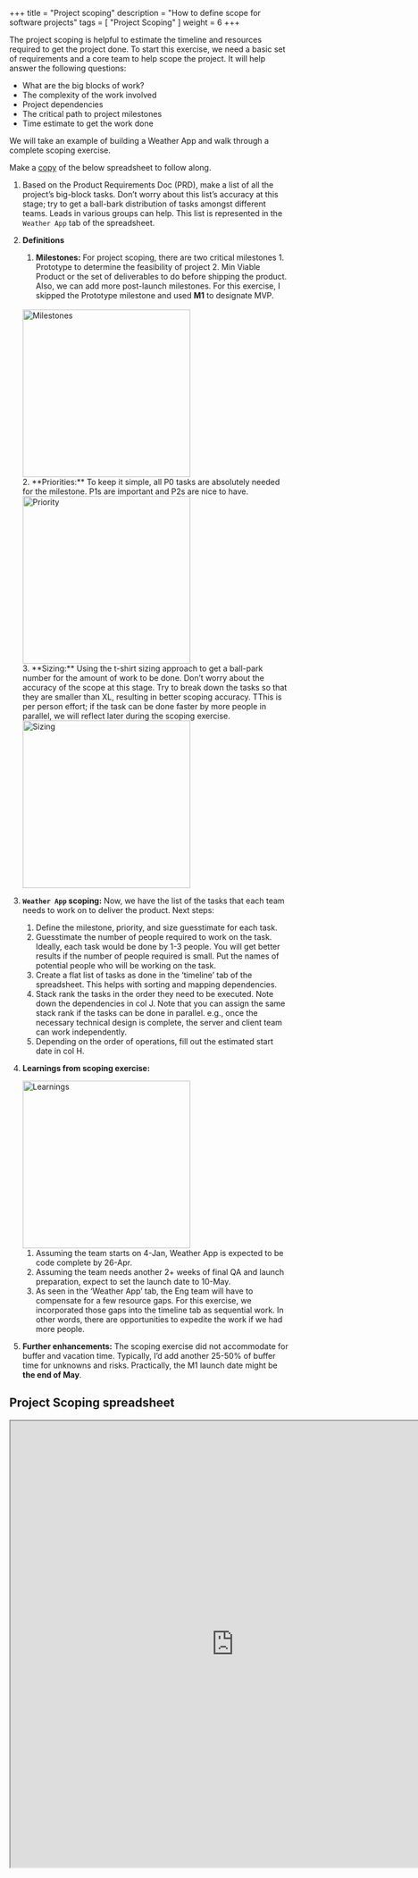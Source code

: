 +++
title = "Project scoping"
description = "How to define scope for software projects"
tags = [ "Project Scoping" ]
weight = 6
+++

The project scoping is helpful to estimate the timeline and resources required to get the project done. To start this exercise, we need a basic set of requirements and a core team to help scope the project. It will help answer the following questions: 

* What are the big blocks of work?
* The complexity of the work involved
* Project dependencies
* The critical path to project milestones
* Time estimate to get the work done

We will take an example of building a Weather App and walk through a complete scoping exercise. 

Make a
[copy](https://docs.google.com/spreadsheets/d/10boe95t51bsFUF2K53IBXGxHsquJzdUvoJuEymURCV0/copy)
of the below spreadsheet to follow along. 

1. Based on the Product Requirements Doc (PRD), make a list of all the project’s
   big-block tasks. Don’t worry about this list’s accuracy at this stage; try to
   get a ball-bark distribution of tasks amongst different teams. Leads in
   various groups can help. This list is represented in the `Weather App` tab of
   the spreadsheet. 

2. **Definitions**
   1. **Milestones:** For project scoping, there are two critical milestones 1. Prototype to determine the feasibility of project 2. Min Viable Product or the set of deliverables to do before shipping the product. Also, we can add more post-launch milestones. For this exercise, I skipped the Prototype milestone and used **M1** to designate MVP.
   <br>
      <div class="text-center">
        <img src="/project_scoping_milestones.png" class="img-fluid " alt="Milestones" width="300" height="300">
      </div>
   2. **Priorities:** To keep it simple, all P0 tasks are absolutely needed for
       the milestone. P1s are important and P2s are nice to have. <br>
       <div class="text-center">
         <img src="/project_scoping_priority.png" class="img-fluid " alt="Priority" width="300" height="300">
       </div>
   3. **Sizing:** Using the t-shirt sizing approach to get a ball-park number
      for the amount of work to be done. Don’t worry about the    accuracy of
      the scope at this stage. Try to break down the tasks so that they are
      smaller than XL, resulting in better scoping accuracy. TThis is per person effort; if the task can be done faster by more people in parallel, we will reflect later during the scoping exercise. 
      <br>
       <div class="text-center">
         <img src="/project_scoping_sizing.png" class="img-fluid " alt="Sizing" width="300" height="300">
       </div>
3. **`Weather App` scoping:** Now, we have the list of the tasks that each team needs to work on to deliver the product. Next steps:
   1. Define the milestone, priority, and size guesstimate for each task. 
   2. Guesstimate the number of people required to work on the task. Ideally, each task   would be done by 1-3 people. You will get better results if the number of people required is small. Put the names of potential people who will be working on the task.
   3. Create a flat list of tasks as done in the ‘timeline’ tab of the spreadsheet. This helps with sorting and mapping dependencies. 
   4. Stack rank the tasks in the order they need to be executed. Note down the dependencies in col J. Note that you can assign the same stack rank if the tasks can be done in parallel. e.g., once the necessary technical design is complete, the server and client team can work independently.
   5. Depending on the order of operations, fill out the estimated start date in
      col H.
4. **Learnings from scoping exercise:** <br>
   <div class="text-center">
       <img src="/project_scoping_learnings.png" class="img-fluid " alt="Learnings" width="300" height="300">
   </div>

   1. Assuming the team starts on 4-Jan, Weather App is expected to be code complete by 26-Apr.  
   2. Assuming the team needs another 2+ weeks of final QA and launch preparation, expect to set the launch date to 10-May. 
   3. As seen in the ‘Weather App’ tab, the Eng team will have to compensate for a few resource gaps. For this exercise, we incorporated those gaps into the timeline tab as sequential work. In other words, there are opportunities to expedite the work if we had more people.
5. **Further enhancements:** The scoping exercise did not accommodate for buffer
   and vacation time. Typically, I’d add another 25-50% of buffer time for
   unknowns and risks. Practically, the M1 launch date might be **the end of May**. 

## Project Scoping spreadsheet

<iframe src="https://docs.google.com/spreadsheets/d/e/2PACX-1vTHWluzRzh5-gDzf66T3bO7IDck-J82_RS0Cwqx3r7-FVdVq3PptKgOnQS5J6b316KDAW0ag2J_6_Om/pubhtml?widget=true&amp;headers=false" width="800" height="800"></iframe>

